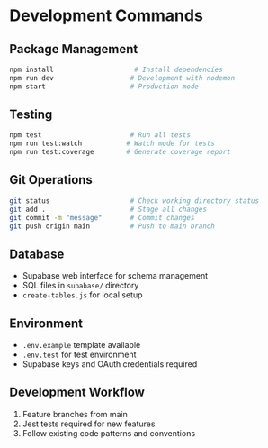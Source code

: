 # Development Commands

## Package Management
```bash
npm install                    # Install dependencies
npm run dev                   # Development with nodemon
npm start                     # Production mode
```

## Testing
```bash
npm test                      # Run all tests
npm run test:watch           # Watch mode for tests
npm run test:coverage        # Generate coverage report
```

## Git Operations
```bash
git status                    # Check working directory status
git add .                     # Stage all changes
git commit -m "message"       # Commit changes
git push origin main          # Push to main branch
```

## Database
- Supabase web interface for schema management
- SQL files in `supabase/` directory
- `create-tables.js` for local setup

## Environment
- `.env.example` template available
- `.env.test` for test environment
- Supabase keys and OAuth credentials required

## Development Workflow
1. Feature branches from main
2. Jest tests required for new features
3. Follow existing code patterns and conventions